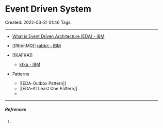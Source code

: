 # Event Driven System
Created: 2022-03-31 01:46
Tags: 
____


- [What is Event Driven Architecture (EDA) - IBM](https://www.youtube.com/watch?v=o2HJCGcYwoU&t=179s)
- [[RbbitMQ]]
 [rabbit - IBM](https://www.youtube.com/watch?v=7rkeORD4jSw) 
- [[KAFKA]]
	- [ kfka - IBM](https://www.youtube.com/watch?v=aj9CDZm0Glc)

- Patterns
	- [[EDA-Outbox Pattern]]
	- [[EDA-At Least One Pattern]]
	- 
_____
##### Refrences
1.

